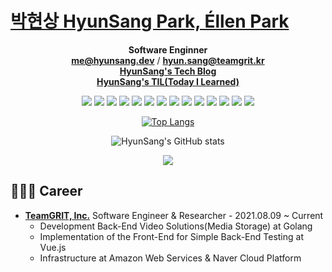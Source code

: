 # [박현상 HyunSang Park, Éllen Park](https://parkhyunsang.com/)
<div align="center">
  
**Software Enginner**  
[**me@hyunsang.dev**](mailto:me@hyunsang.dev) / [**hyun.sang@teamgrit.kr**](mailto:hyun.sang@teamgrit.kr)   
[**HyunSang's Tech Blog**](https://hyunsang.dev)  
[**HyunSang's TIL(Today I Learned)**](http://hyunsang.dev/TIL/)
  
<img src="https://img.shields.io/badge/Go-00ADD8?style=flat-square&logo=Go&logoColor=white"/>
<img src="https://img.shields.io/badge/vue.js-4FC08D?style=flat-square&logo=vue.js&logoColor=white"/>
<img src="https://img.shields.io/badge/MySQL-4479A1?style=flat-square&logo=MySQL&logoColor=white"/>
<img src="https://img.shields.io/badge/Docker-2496ED?style=flat-square&logo=Docker&logoColor=white"/>
<img src="https://img.shields.io/badge/Kubernetes-326CE5?style=flat-square&logo=Kubernetes&logoColor=white"/>
<img src="https://img.shields.io/badge/Ubuntu-E95420?style=flat-square&logo=Ubuntu&logoColor=white"/>
<img src="https://img.shields.io/badge/Flutter-02569B?style=flat-square&logo=Flutter&logoColor=white"/>
<img src="https://img.shields.io/badge/Amazon S3-569A31?style=flat-square&logo=Amazon-S3&logoColor=white"/>
<img src="https://img.shields.io/badge/SQLite-003B57?style=flat-square&logo=SQLite&logoColor=white">
<img src="https://img.shields.io/badge/Prometheus-E6522C?style=flat-square&logo=Prometheus&logoColor=white"/>
<img src="https://img.shields.io/badge/Grafana-F46800?style=flat-square&logo=Grafana&logoColor=white"/>
<img src="https://img.shields.io/badge/Jenkins-D24939?style=flat-square&logo=Jenkins&logoColor=white"/>
<img src="https://img.shields.io/badge/Git-F05032?style=flat-square&logo=Git&logoColor=white"/>
<img src="https://img.shields.io/badge/FFmpeg-007808?style=flat-square&logo=FFmpeg&logoColor=white"/>

[![Top Langs](https://github-readme-stats.vercel.app/api/top-langs/?username=dev-hyunsang&layout=compact&theme=dracula)](https://github.com/anuraghazra/github-readme-stats)
  
![HyunSang's GitHub stats](https://github-readme-stats.vercel.app/api?username=dev-hyunsang&show_icons=true&theme=dracula)

<img src="https://ghchart.rshah.org/dev-hyunsang" />  
</div>


## 🧑🏻‍💻 Career
- [**TeamGRIT, Inc.**](https://www.teamgrit.kr/) Software Engineer & Researcher - 2021.08.09 ~ Current
  - Development Back-End Video Solutions(Media Storage) at Golang
  - Implementation of the Front-End for Simple Back-End Testing at Vue.js
  - Infrastructure at Amazon Web Services & Naver Cloud Platform
